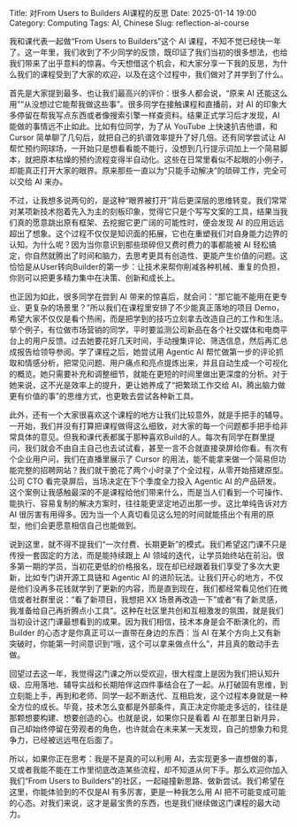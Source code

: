 Title: 对From Users to Builders AI课程的反思
Date: 2025-01-14 19:00
Category: Computing
Tags: AI, Chinese
Slug: reflection-ai-course

我和课代表一起做“From Users to Builders”这个 AI 课程，不知不觉已经快一年了。这一年里，我们收到了不少同学的反馈，既印证了我们当初的很多想法，也给我们带来了出乎意料的惊喜。今天想借这个机会，和大家分享一下我的反思，为什么我们的课程受到了大家的欢迎，以及在这个过程中，我们做对了并学到了什么。

首先是大家提到最多、也让我们最高兴的评价：很多人都会说，“原来 AI 还能这么用”“从没想过它能帮我做这些事”。很多同学在接触课程和直播前，对 AI 的印象大多停留在帮我写点东西或者像搜索引擎一样查资料。结果正式学习后才发现，AI 能做的事情远不止如此。比如有位同学，为了从 YouTube 上快速扒吉他谱，和 Cursor 简单聊了几句后，就把自己的扒谱效率提升了好几倍。还有同学尝试让 AI 帮忙预约网球场，一开始只是想看看能不能行，没想到几行提示词加上一个简易脚本，就把原本枯燥的预约流程变得半自动化。这些在日常里看似不起眼的小例子，却能真正打开大家的眼界。原来那些一直以为“只能手动解决”的琐碎工作，完全可以交给 AI 来办。

不过，让我想多说两句的，是这种“眼界被打开”背后更深层的思维转变。我们常常对某项新技术抱着先入为主的刻板印象，觉得它只是个写写文案的工具，结果当我们真的愿意跳出原有框架、去挖掘它更广阔的可能性时，便会发现 AI 的应用远远超出了想象。这个过程不仅仅是知识面的拓展，它也在重塑我们对自身能力边界的认知。为什么呢？因为当你意识到那些琐碎但又费时费力的事都能被 AI 轻松搞定，你自然就腾出了时间和脑力，去思考更具有创造性、更能产生价值的问题。这恰恰是从User转向Builder的第一步：让技术来帮你削减各种机械、重复的负担，你则可以把更多精力集中在决策、创新和成长上。

也正因为如此，很多同学在尝到 AI 带来的惊喜后，就会问：“那它能不能用在更专业、更复杂的场景里？”所以我们在课程里安排了不少能真正落地的项目 Demo，希望大家不仅仅是看个热闹，而是把学到的技巧立刻拿去改造自己的工作和生活。举个例子，有位做市场营销的同学，平时要监测公司新品在各个社交媒体和电商平台上的用户反馈。过去她要花好几天时间，手动搜集评论、筛选信息，然后再汇总成报告给领导参阅。学了课程之后，她尝试用 Agentic AI 帮忙做第一步的评论抓取和情感分析，把常见问题、用户痛点和亮点提炼出来，并且自动生成一个可视化的概览。她只需要补充和调整细节，就能在更短的时间里做出更深度的分析。对于她来说，这不光是效率上的提升，更让她养成了“把繁琐工作交给 AI，腾出脑力做更有价值的事”的思维方式，也更敢去尝试各种新工具。

此外，还有一个大家很喜欢这个课程的地方让我们比较意外，就是手把手的辅导。一开始，我们并没有打算把课程做得这么细致，对大家的每一个问题都手把手给非常具体的意见。但我和课代表都属于那种喜欢Build的人。每次有同学在群里提问，我们就会不由自主自己也去试试看，甚至一言不合就直接录屏给你看。有次有个企业用户问，我们在直播里展示了 Cursor 的用法，能不能拿来做一个简易但功能完整的招聘网站？我们就干脆花了两个小时录了个全过程，从零开始搭建原型。公司 CTO 看完录屏后，当场决定在下个季度全力投入 Agentic AI 的产品研发。这个案例让我感触最深的不是课程给他们带来什么，而是当人们看到一个可操作、能执行、容易复制的解决方案时，往往能更坚定地迈出那一步。这比单纯告诉对方AI 很厉害有用得多。因为当一个人真切看见这么短的时间就能搭出个有用的原型，他们会更愿意相信自己也能做到。

说到这里，就不得不提我们“一次付费、长期更新”的模式。我们希望这门课不只是传授一套固定的方法，而是能持续跟上 AI 领域的迭代，让学员始终站在前沿。很多第一期的学员，当初花更低的价格报名，现在却已经跟着我们享受了多次大更新，比如专门讲开源工具链和 Agentic AI 的进阶玩法。让我们开心的地方，不仅是他们没再多花钱就学到了更新的内容，而是直到现在，我们都经常看见他们在微信或者社群里说：“看了新项目，我想把 XX 场景再改造一下”或者“有了新灵感，我准备给自己再折腾点小工具”。这种在社区里共创和互相激发的氛围，就是我们当初设计这门课最想看到的成果。因为我们相信，技术本身是会不断演化的，而 Builder 的心态才是你真正可以一直带在身边的东西：当 AI 在某个方向上又有新突破时，你能第一时间意识到“哦，这个可以拿来做点什么”，并且真的敢动手去做。

回望过去这一年，我觉得这门课之所以受欢迎，很大程度上是因为我们把认知升级、应用落地、辅导实战和长期陪伴这四件事结合在了一起。从打破固有思维，到立刻能上手，再到和老师、同学一起不断迭代、互相启发，这个过程本身就是一种全方位的成长。毕竟，技术怎么变都是外部条件，真正决定你能走多远的，往往是那颗想要构建、想要创造的心。也就是说，如果你只是看着 AI 在那里日新月异，自己却始终停留在旁观者的角色，也许就会在未来某一天发现，自己的想象力和竞争力，已经被远远甩在后面了。

所以，如果你正在思考：我是不是真的可以利用 AI，去实现更多一直想做的事，又或者我能不能在工作里彻底改造某些流程，却不知道从何下手。那么欢迎你加入我们“From Users to Builders”的社区，一起碰撞新思路、做新尝试。我们希望在这里，你能体验到的不仅是AI 有多厉害，更是一种我怎么用 AI 把不可能变成可能的心态。对我们来说，这才是最宝贵的东西，也是我们继续做这门课程的最大动力。

<script async data-uid="65448d4615" src="https://yage.kit.com/65448d4615/index.js"></script>
